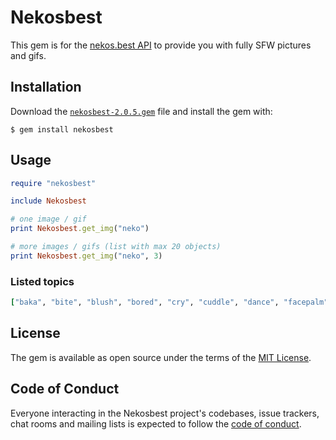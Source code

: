 # Nekosbest

This gem is for the [nekos.best API](https://nekos.best/) to provide you with fully SFW pictures and gifs.

## Installation

Download the [`nekosbest-2.0.5.gem`](https://github.com/NekoFanatic/nekos-best.rb/blob/master/nekosbest-2.0.4.gem) file and install the gem with:

    $ gem install nekosbest

## Usage

```ruby
require "nekosbest"

include Nekosbest

# one image / gif 
print Nekosbest.get_img("neko")

# more images / gifs (list with max 20 objects)
print Nekosbest.get_img("neko", 3)
```

### Listed topics

```ruby
["baka", "bite", "blush", "bored", "cry", "cuddle", "dance", "facepalm", "feed", "happy", "highfive", "hug", "kiss", "kitsune", "laugh", "nekos", "pat", "poke", "pout", "shrug", "slap", "sleep", "smile", "smug", "stare", "think", "thumbsup", "tickle", "wave", "waifu", "wink"]
```

## License

The gem is available as open source under the terms of the [MIT License](https://opensource.org/licenses/MIT).

## Code of Conduct

Everyone interacting in the Nekosbest project's codebases, issue trackers, chat rooms and mailing lists is expected to follow the [code of conduct](https://github.com/NekoFanatic/nekos-best.rb/blob/master/CODE_OF_CONDUCT.md).

